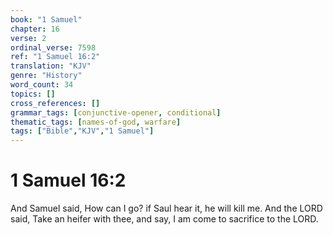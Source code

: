 ```yaml
---
book: "1 Samuel"
chapter: 16
verse: 2
ordinal_verse: 7598
ref: "1 Samuel 16:2"
translation: "KJV"
genre: "History"
word_count: 34
topics: []
cross_references: []
grammar_tags: [conjunctive-opener, conditional]
thematic_tags: [names-of-god, warfare]
tags: ["Bible","KJV","1 Samuel"]
---
```


# 1 Samuel 16:2

And Samuel said, How can I go? if Saul hear it, he will kill me. And the LORD said, Take an heifer with thee, and say, I am come to sacrifice to the LORD.

